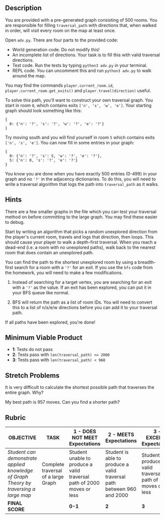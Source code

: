 ## Description

You are provided with a pre-generated graph consisting of 500 rooms. You are
responsible for filling `traversal_path` with directions that, when walked in
order, will visit every room on the map at least once.

Open `adv.py`. There are four parts to the provided code:

- World generation code. Do not modify this!
- An incomplete list of directions. Your task is to fill this with valid
  traversal directions.
- Test code. Run the tests by typing `python3 adv.py` in your terminal.
- REPL code. You can uncomment this and run `python3 adv.py` to walk around the
  map.

You may find the commands `player.current_room.id`,
`player.current_room.get_exits()` and `player.travel(direction)` useful.

To solve this path, you'll want to construct your own traversal graph. You start
in room `0`, which contains exits `['n', 's', 'w', 'e']`. Your starting graph
should look something like this:

```
{
  0: {'n': '?', 's': '?', 'w': '?', 'e': '?'}
}
```

Try moving south and you will find yourself in room `5` which contains exits
`['n', 's', 'e']`. You can now fill in some entries in your graph:

```
{
  0: {'n': '?', 's': 5, 'w': '?', 'e': '?'},
  5: {'n': 0, 's': '?', 'e': '?'}
}
```

You know you are done when you have exactly 500 entries (0-499) in your graph
and no `'?'` in the adjacency dictionaries. To do this, you will need to write a
traversal algorithm that logs the path into `traversal_path` as it walks.

## Hints

There are a few smaller graphs in the file which you can test your traversal
method on before committing to the large graph. You may find these easier to
debug.

Start by writing an algorithm that picks a random unexplored direction from the
player's current room, travels and logs that direction, then loops. This should
cause your player to walk a depth-first traversal. When you reach a dead-end
(i.e. a room with no unexplored paths), walk back to the nearest room that does
contain an unexplored path.

You can find the path to the shortest unexplored room by using a breadth-first
search for a room with a `'?'` for an exit. If you use the `bfs` code from the
homework, you will need to make a few modifications.

1. Instead of searching for a target vertex, you are searching for an exit with
   a `'?'` as the value. If an exit has been explored, you can put it in your
   BFS queue like normal.

2. BFS will return the path as a list of room IDs. You will need to convert this
   to a list of n/s/e/w directions before you can add it to your traversal path.

If all paths have been explored, you're done!

## Minimum Viable Product

- **1**: Tests do not pass
- **2**: Tests pass with `len(traversal_path) <= 2000`
- **3**: Tests pass with `len(traversal_path) < 960`

## Stretch Problems

It is very difficult to calculate the shortest possible path that traverses the
entire graph. Why?

My best path is 957 moves. Can you find a shorter path?

## Rubric

| OBJECTIVE                                                                             | TASK                                | 1 - DOES NOT MEET Expectations                                         | 2 - MEETS Expectations                                                 | 3 - EXCEEDS Expectations                                     | SCORE |
| ------------------------------------------------------------------------------------- | ----------------------------------- | ---------------------------------------------------------------------- | ---------------------------------------------------------------------- | ------------------------------------------------------------ | ----- |
| _Student can demonstrate applied knowledge of Graph Theory by traversing a large map_ | Complete traversal of a large Graph | Student unable to produce a valid traversal path of 2000 moves or less | Student is able to produce a valid traversal path between 960 and 2000 | Student produces a valid traversal path of 959 moves or less |       |
| **FINAL SCORE**                                                                       |                                     | **0-1**                                                                | **2**                                                                  | **3**                                                        |       |
